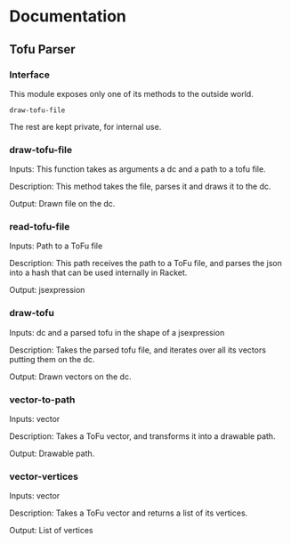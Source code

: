 # Documentation

## Tofu Parser

### Interface

This module exposes only one of its methods to the outside world.

`draw-tofu-file`

The rest are kept private, for internal use.

### draw-tofu-file

Inputs: This function takes as arguments a dc and a path to a tofu file.

Description: This method takes the file, parses it and draws it to the dc.

Output: Drawn file on the dc.

### read-tofu-file

Inputs: Path to a ToFu file

Description: This path receives the path to a ToFu file, and parses the json into a hash that can be used internally in Racket.

Output: jsexpression

### draw-tofu
Inputs: dc and a parsed tofu in the shape of a jsexpression

Description: Takes the parsed tofu file, and iterates over all its vectors putting them on the dc.

Output: Drawn vectors on the dc.

### vector-to-path
Inputs: vector

Description: Takes a ToFu vector, and transforms it into a drawable path.

Output: Drawable path.

### vector-vertices
Inputs: vector

Description: Takes a ToFu vector and returns a list of its vertices.

Output: List of vertices